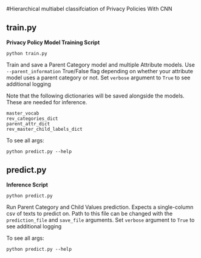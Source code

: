 #Hierarchical multiabel classifciation of Privacy Policies With CNN


## train.py
**Privacy Policy Model Training Script**

```
python train.py 
```

Train and save a Parent Category model and multiple Attribute models. Use `--parent_information` True/False flag depending on whether your attribute model uses a parent category or not. Set `verbose` argument to `True` to see additional logging

Note that the following dictionaries will be saved alongside the models. These are needed for inference.

```
master_vocab 
rev_categories_dict 
parent_attr_dict 
rev_master_child_labels_dict 
```

To see all args:

```
python predict.py --help
```

## predict.py
**Inference Script**
```
python predict.py 
```

Run Parent Category and Child Values prediction. Expects a single-column csv of texts to predict on. Path to this file can be changed with the `prediction_file` and `save_file` arguments. Set `verbose` argument to `True` to see additional logging

To see all args:

```
python predict.py --help
```
